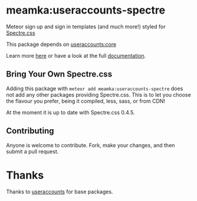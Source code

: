 
# meamka:useraccounts-spectre

Meteor sign up and sign in templates (and much more!) styled for [Spectre.css](https://picturepan2.github.io/spectre/index.html)

This package depends on [useraccounts:core](https://atmospherejs.com/useraccounts/core)

Learn more [here](http://useraccounts.meteor.com) or have a look at the full [documentation](https://github.com/meteor-useraccounts/core).


## Bring Your Own Spectre.css

Adding this package with `meteor add meamka:useraccounts-spectre` does not add any other packages providing Spectre.css. This is to let you choose the flavour you prefer, being it compiled, less, sass, or from CDN!

At the moment it is up to date with Spectre.css 0.4.5.


## Contributing

Anyone is welcome to contribute. Fork, make your changes, and then submit a pull request.


# Thanks

Thanks to [useraccounts](https://github.com/meteor-useraccounts/) for base packages.
